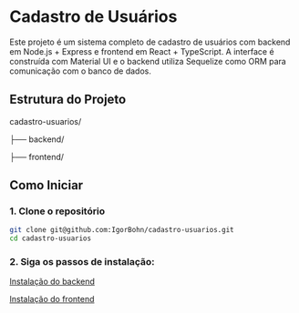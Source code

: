 # Cadastro de Usuários

Este projeto é um sistema completo de cadastro de usuários com backend em Node.js + Express e frontend em React + TypeScript. A interface é construída com Material UI e o backend utiliza Sequelize como ORM para comunicação com o banco de dados.

## Estrutura do Projeto

cadastro-usuarios/

├── backend/

├── frontend/


## Como Iniciar

### 1. Clone o repositório
```bash
git clone git@github.com:IgorBohn/cadastro-usuarios.git
cd cadastro-usuarios
```

### 2. Siga os passos de instalação:

[Instalação do backend](./backend/README.md)

[Instalação do frontend](./frontend/README.md)
